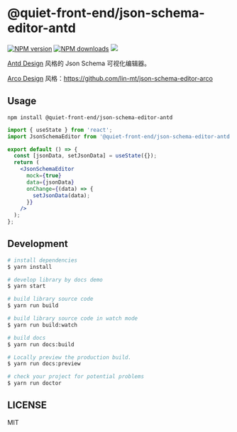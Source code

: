 # @quiet-front-end/json-schema-editor-antd

[![NPM version](https://img.shields.io/npm/v/@quiet-front-end/json-schema-editor-antd.svg?style=flat)](https://npmjs.org/package/@quiet-front-end/json-schema-editor-antd)
[![NPM downloads](http://img.shields.io/npm/dm/@quiet-front-end/json-schema-editor-antd.svg?style=flat)](https://npmjs.org/package/@quiet-front-end/json-schema-editor-antd)
![](https://img.shields.io/badge/license-MIT-000000.svg)

[Antd Design](https://ant.design/) 风格的 Json Schema 可视化编辑器。

[Arco Design](https://arco.design/) 风格：https://github.com/lin-mt/json-schema-editor-arco

## Usage

```shell
npm install @quiet-front-end/json-schema-editor-antd
```

```jsx
import { useState } from 'react';
import JsonSchemaEditor from '@quiet-front-end/json-schema-editor-antd';

export default () => {
  const [jsonData, setJsonData] = useState({});
  return (
    <JsonSchemaEditor
      mock={true}
      data={jsonData}
      onChange={(data) => {
        setJsonData(data);
      }}
    />
  );
};
```

## Development

```bash
# install dependencies
$ yarn install

# develop library by docs demo
$ yarn start

# build library source code
$ yarn run build

# build library source code in watch mode
$ yarn run build:watch

# build docs
$ yarn run docs:build

# Locally preview the production build.
$ yarn run docs:preview

# check your project for potential problems
$ yarn run doctor
```

## LICENSE

MIT
